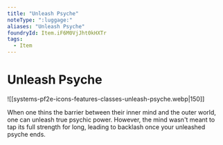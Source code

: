 ```yaml
---
title: "Unleash Psyche"
noteType: ":luggage:"
aliases: "Unleash Psyche"
foundryId: Item.iF6M0VjJht0kHXTr
tags:
  - Item
---
```


# Unleash Psyche
![[systems-pf2e-icons-features-classes-unleash-psyche.webp|150]]

When one thins the barrier between their inner mind and the outer world, one can unleash true psychic power. However, the mind wasn't meant to tap its full strength for long, leading to backlash once your unleashed psyche ends.
